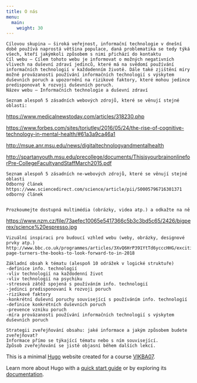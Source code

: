 ```yaml
---
title: O nás
menu:
  main:
    weight: 30
---
```


    Cílovou skupina – široká veřejnost, informační technologie v dnešní době používá naprostá většina populace, daná problematika se tedy týká všech, kteří jakýmkoli způsobem s nimi přichází do kontaktu
    Cíl webu – Cílem tohoto webu je informovat o možných negativních vlivech na duševní zdraví jedinců, které má na svědomí používání informačních technologií v každodenním životě. Dále také zjištění míry možné provázanosti používání informačních technologií s výskytem duševních poruch a upozornění na rizikové faktory, které mohou jedince predisponovat k rozvoji duševních poruch.
    Název webu – Informačních technologie a duševní zdraví
   
    Seznam alespoň 5 zásadních webových zdrojů, které se věnují stejné oblasti:

https://www.medicalnewstoday.com/articles/318230.php

https://www.forbes.com/sites/toriutley/2016/05/24/the-rise-of-cognitive-technology-in-mental-health/#61a3a9ca46a1

http://msue.anr.msu.edu/news/digitaltechnologyandmentalhealth

http://spartanyouth.msu.edu/precollege/documents/ThisisyourbrainonlineforPre-CollegeFacultyandStaffMarch2015.pdf

    Seznam alespoň 5 zásadních ne-webových zdrojů, které se věnují stejné oblasti
    Odborný článek
    https://www.sciencedirect.com/science/article/pii/S0005796716301371
    odborný článek


    Prozkoumejte dostupná multimédia (obrázky, videa atp.) a odkažte na ně
https://www.nzm.cz/file/73aefec10065e5417366c5b3c3bd5c65/2426/bigperex/science%20espresso.jpg

    Vizuální inspiraci pro budoucí vzhled webu (weby, obrázky, designové prvky atp.)
    http://www.bbc.co.uk/programmes/articles/3XvQ6HrP391YtTd6ycccHHG/exciting-page-turners-the-books-to-look-forward-to-in-2018

    Základní obsah k tématu (alespoň 10 odrážek v logické struktuře)
    -definice info. technologií
    -vliv technologií na každodenní život
    -vliv technologií na psychiku
    -stresová zátěž spojená s používáním info. technologií
    -jedinci predisponovaní k rozvoji poruch
    -rizikové faktory
    -konkrétní duševní poruchy související s používáním info. technologií
    -definice konkrétních duševních poruch
    -prevence vzniku poruch 
    -míra provázanosti používání informačních technologií s výskytem duševních poruch

    Strategii zveřejňování obsahu: jaké informace a jakým způsobem budete zveřejňovat?
    Informace přímo se týkající tématu nebo s ním související.
    Způsob zveřejňování se jistě objasní během dalších lekcí.

This is a minimal [Hugo][] website created for a course [VIKBA07][].

Learn more about Hugo with a [quick start guide][qs] or by exploring its [documentation][hugoDocs].

[Hugo]: https://gohugo.io
[VIKBA07]: https://is.muni.cz/predmet/phil/VIKBA07
[hugoDocs]: https://gohugo.io/documentation/
[qs]: https://gohugo.io/getting-started/quick-start/
